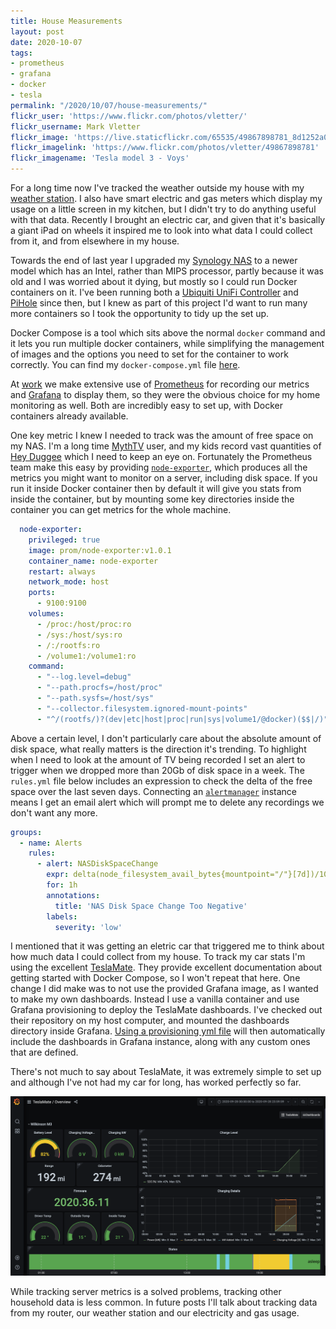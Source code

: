 ```yaml
---
title: House Measurements
layout: post
date: 2020-10-07
tags:
- prometheus
- grafana
- docker
- tesla
permalink: "/2020/10/07/house-measurements/"
flickr_user: 'https://www.flickr.com/photos/vletter/'
flickr_username: Mark Vletter
flickr_image: 'https://live.staticflickr.com/65535/49867898781_8d1252a0b2_w.jpg'
flickr_imagelink: 'https://www.flickr.com/photos/vletter/49867898781'
flickr_imagename: 'Tesla model 3 - Voys'
---
```

For a long time now I've tracked the weather outside my house with my [weather station](https;//www.welynweather.co.uk). I also
have smart electric and gas meters which display my usage on a little screen in my kitchen, but I didn't try to do anything
useful with that data. Recently I brought an electric car, and given that it's basically a giant iPad on wheels it inspired me
to look into what data I could collect from it, and from elsewhere in my house.

Towards the end of last year I upgraded my [Synology NAS](https://www.synology.com/en-uk) to a newer model which has an Intel,
rather than MIPS processor, partly because it was old and I was worried about it dying, but mostly so I could run Docker containers
on it. I've been running both a [Ubiquiti UniFi Controller](https://www.ui.com/software/) and [PiHole](https://pi-hole.net/) since then,
but I knew as part of this project I'd want to run many more containers so I took the opportunity to tidy up the set up.

Docker Compose is a tool which sits above the normal `docker` command and it lets you run multiple docker containers, while simplifying
the management of images and the options you need to set for the container to work correctly. You can find my `docker-compose.yml` file
[here](https://github.com/andrewjw/docker).
<!--more-->

At [work](https://www.ocadotechnology.com/) we make extensive use of [Prometheus](https://prometheus.io/) for recording our metrics
and [Grafana](https://grafana.com/) to display them, so they were the obvious choice for my home monitoring as well. Both are incredibly
easy to set up, with Docker containers already available.

One key metric I knew I needed to track was the amount of free space on my NAS. I'm a long time [MythTV](https://www.mythtv.org/) user,
and my kids record vast quantities of [Hey Duggee](https://www.heyduggee.com/) which I need to keep an eye on. Fortunately the Prometheus
team make this easy by providing [`node-exporter`](https://github.com/prometheus/node_exporter), which produces all the metrics you might
want to monitor on a server, including disk space. If you run it inside Docker container then by default it will give you stats from
inside the container, but by mounting some key directories inside the container you can get metrics for the whole machine.

```yaml
  node-exporter:
    privileged: true
    image: prom/node-exporter:v1.0.1
    container_name: node-exporter
    restart: always
    network_mode: host
    ports:
      - 9100:9100
    volumes:
      - /proc:/host/proc:ro
      - /sys:/host/sys:ro
      - /:/rootfs:ro
      - /volume1:/volume1:ro
    command:
      - "--log.level=debug"
      - "--path.procfs=/host/proc"
      - "--path.sysfs=/host/sys"
      - "--collector.filesystem.ignored-mount-points"
      - "^/(rootfs/)?(dev|etc|host|proc|run|sys|volume1/@docker)($$|/)"
```

Above a certain level, I don't particularly care about the absolute amount of disk space, what really matters is the direction it's trending.
To highlight when I need to look at the amount of TV being recorded I set an alert to trigger when we dropped more than 20Gb of disk space in
a week. The `rules.yml` file below includes an expression to check the delta of the free space over the last seven days. Connecting an
[`alertmanager`](https://prometheus.io/docs/alerting/latest/alertmanager/) instance means I get an email alert which will prompt me to delete
any recordings we don't want any more.

```yaml
groups:
  - name: Alerts
    rules:
      - alert: NASDiskSpaceChange
        expr: delta(node_filesystem_avail_bytes{mountpoint="/"}[7d])/1024/1024/1024 < -20
        for: 1h
        annotations:
          title: 'NAS Disk Space Change Too Negative'
        labels:
          severity: 'low'
```

I mentioned that it was getting an eletric car that triggered me to think about how much data I could collect from my house. To track my car
stats I'm using the excellent [TeslaMate](https://docs.teslamate.org/). They provide excellent documentation about getting started with
Docker Compose, so I won't repeat that here. One change I did make was to not use the provided Grafana image, as I wanted to make my own
dashboards. Instead I use a vanilla container and use Grafana provisioning to deploy the TeslaMate dashboards. I've checked out their
repository on my host computer, and mounted the dashboards directory inside Grafana.
[Using a provisioning yml file](https://github.com/andrewjw/docker/blob/master/grafana/provisioning/dashboards/teslamate.yml) will then
automatically include the dashboards in Grafana instance, along with any custom ones that are defined.

There's not much to say about TeslaMate, it was extremely simple to set up and although I've not had my car for long, has worked perfectly so far.

![TeslaMate Overview Dashboard](/assets/teslamate.png)

While tracking server metrics is a solved problems, tracking other household data is less common. In future posts I'll talk about tracking
data from my router, our weather station and our electricity and gas usage. 
